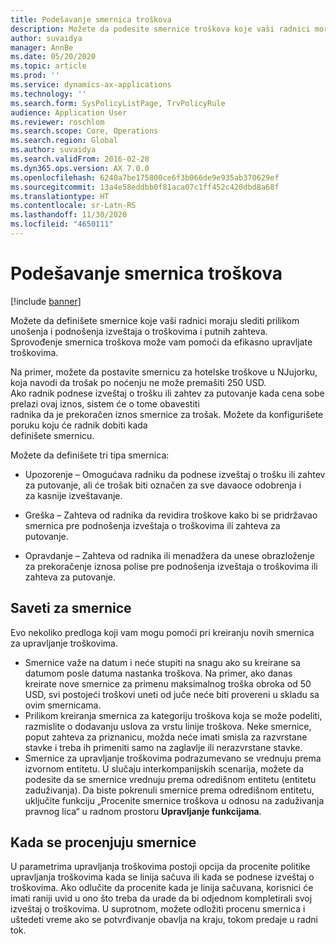 ```yaml
---
title: Podešavanje smernica troškova
description: Možete da podesite smernice troškova koje vaši radnici moraju slediti prilikom unošenja i podnošenja izveštaja o troškovima i putnih zahteva u usluzi Microsoft Dynamics 365 Finance.
author: suvaidya
manager: AnnBe
ms.date: 05/20/2020
ms.topic: article
ms.prod: ''
ms.service: dynamics-ax-applications
ms.technology: ''
ms.search.form: SysPolicyListPage, TrvPolicyRule
audience: Application User
ms.reviewer: roschlom
ms.search.scope: Core, Operations
ms.search.region: Global
ms.author: suvaidya
ms.search.validFrom: 2016-02-28
ms.dyn365.ops.version: AX 7.0.0
ms.openlocfilehash: 6240a7be175800ce6f3b066de9e935ab370629ef
ms.sourcegitcommit: 13a4e58eddbb0f81aca07c1ff452c420dbd8a68f
ms.translationtype: HT
ms.contentlocale: sr-Latn-RS
ms.lasthandoff: 11/30/2020
ms.locfileid: "4650111"
---
```

# <a name="set-up-expense-policies"></a>Podešavanje smernica troškova

[!include [banner](../includes/banner.md)]

Možete da definišete smernice koje vaši radnici moraju slediti prilikom unošenja i podnošenja izveštaja o troškovima i putnih zahteva.         
Sprovođenje smernica troškova može vam pomoći da efikasno upravljate troškovima.         

Na primer, možete da postavite smernicu za hotelske troškove u NJujorku, koja navodi da trošak po noćenju ne može premašiti 250 USD.       
Ako radnik podnese izveštaj o trošku ili zahtev za putovanje kada cena sobe prelazi ovaj iznos, sistem će o tome obavestiti        
radnika da je prekoračen iznos smernice za trošak. Možete da konfigurišete poruku koju će radnik dobiti kada        
definišete smernicu.      
        
Možete da definišete tri tipa smernica:         
        
- Upozorenje – Omogućava radniku da podnese izveštaj o trošku ili zahtev za putovanje, ali će trošak biti označen za sve davaoce odobrenja i        
  za kasnije izveštavanje.        

- Greška – Zahteva od radnika da revidira troškove kako bi se pridržavao smernica pre podnošenja izveštaja o troškovima ili zahteva za putovanje.       
 
 - Opravdanje – Zahteva od radnika ili menadžera da unese obrazloženje za prekoračenje iznosa polise pre podnošenja izveštaja o troškovima ili zahteva za putovanje.        

## <a name="policy-tips"></a>Saveti za smernice
Evo nekoliko predloga koji vam mogu pomoći pri kreiranju novih smernica za upravljanje troškovima. 
* Smernice važe na datum i neće stupiti na snagu ako su kreirane sa datumom posle datuma nastanka troškova. Na primer, ako danas kreirate nove smernice za primenu maksimalnog troška obroka od 50 USD, svi postojeći troškovi uneti od juče neće biti provereni u skladu sa ovim smernicama.
* Prilikom kreiranja smernica za kategoriju troškova koja se može podeliti, razmislite o dodavanju uslova za vrstu linije troškova. Neke smernice, poput zahteva za priznanicu, možda neće imati smisla za razvrstane stavke i treba ih primeniti samo na zaglavlje ili nerazvrstane stavke. 
* Smernice za upravljanje troškovima podrazumevano se vrednuju prema izvornom entitetu. U slučaju interkompanijskih scenarija, možete da podesite da se smernice vrednuju prema odredišnom entitetu (entitetu zaduživanja). Da biste pokrenuli smernice prema odredišnom entitetu, uključite funkciju „Procenite smernice troškova u odnosu na zaduživanja pravnog lica“ u radnom prostoru **Upravljanje funkcijama**.

## <a name="when-to-evaluate-policies"></a>Kada se procenjuju smernice

U parametrima upravljanja troškovima postoji opcija da procenite politike upravljanja troškovima kada se linija sačuva ili kada se podnese izveštaj o troškovima. Ako odlučite da procenite kada je linija sačuvana, korisnici će imati raniji uvid u ono što treba da urade da bi odjednom kompletirali svoj izveštaj o troškovima. U suprotnom, možete odložiti procenu smernica i uštedeti vreme ako se potvrđivanje obavlja na kraju, tokom predaje u radni tok.
